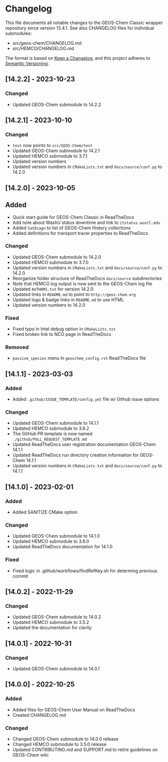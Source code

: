 # Changelog

This file documents all notable changes to the GEOS-Chem Classic wrapper repository since version 13.4.1. See also CHANGELOG files for individual submodules:
- src/geos-chem/CHANGELOG.md
- src/HEMCO/CHANGELOG.md

The format is based on [Keep a Changelog](https://keepachangelog.com/en/1.0.0/), and this project adheres to [Semantic Versioning](https://semver.org/spec/v2.0.0.html).

## [14.2.2] - 2023-10-23
### Changed
- Updated GEOS-Chem submodule to 14.2.2

## [14.2.1] - 2023-10-10
### Changed
- `test` now points to `src/GEOS-Chem/test`
- Updated GEOS-Chem submodule to 14.2.1
- Updated HEMCO submodule to 3.7.1
- Updated version numbers 
- Updated version numbers in `CMakeLists.txt` and `docs/source/conf.py` to 14.2.0

## [14.2.0] - 2023-10-05
## Added
- Quick start guide for GEOS-Chem Classic in ReadTheDocs
- Add note about WashU status downtime and link to `itstatus.wustl.edu`
- Added `SatDiagn` to list of GEOS-Chem History collections
- Added definitions for transport tracer properties to ReadTheDocs

### Changed
- Updated GEOS-Chem submodule to 14.2.0
- Updated HEMCO submodule to 3.7.0
- Updated version numbers in `CMakeLists.txt` and `docs/source/conf.py` to 14.2.0
- Reorganize folder structure of ReadTheDocs `docs/source` subdirectories
- Note that HEMCO log output is now sent to the GEOS-Chem log file
- Updated `AUTHORS.txt` for version 14.2.0
- Updated links in `README.md` to point to `http://geos-chem.org`
- Updated logo & badge links in `README.md` to use HTML
- Updated version numbers to 14.2.0

### Fixed
- Fixed typo in Intel debug option in `CMakeLists.txt`
- Fixed broken link to NCO page in ReadTheDocs

### Removed
- `passive_species` menu in `geoschem_config.rst` ReadTheDocs file

## [14.1.1] - 2023-03-03
### Added
  - Added `.github/ISSUE_TEMPLATE/config.yml` file w/ Github issue options

### Changed
  - Updated GEOS-Chem submodule to 14.1.1
  - Updated HEMCO submodule to 3.6.2
  - The GitHub PR template is now named `./github/PULL_REQUEST_TEMPLATE.md`
  - Updated ReadTheDocs user registration documentation GEOS-Chem 14.1.1
  - Updated ReadTheDocs run directory creation information for GEOS-Chem 14.1.1
  - Updated version numbers in `CMakeLists.txt` and `docs/source/conf.py` to 14.1.1

## [14.1.0] - 2023-02-01
### Added
  - Added SANITIZE CMake option

### Changed
  - Updated GEOS-Chem submodule to 14.1.0
  - Updated HEMCO submodule to 3.6.0
  - Updated ReadTheDocs documentation for 14.1.0

### Fixed
  - Fixed logic in .github/workflows/findRefKey.sh for determing previous commit

## [14.0.2] - 2022-11-29
### Changed
  - Updated GEOS-Chem submodule to 14.0.2
  - Updated HEMCO submodule to 3.5.2
  - Updated the documentation for clarity


## [14.0.1] - 2022-10-31
### Changed
  - Updated GEOS-Chem submodule to 14.0.1


## [14.0.0] - 2022-10-25
### Added
  - Added files for GEOS-Chem User Manual on ReadTheDocs
  - Created CHANGELOG.md

### Changed
  - Changed GEOS-Chem submodule to 14.0.0 release
  - Changed HEMCO submodule to 3.5.0 release
  - Updated CONTRIBUTING.md and SUPPORT.md to retire guidelines on GEOS-Chem wiki
